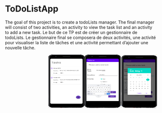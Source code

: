 # ToDoListApp
The goal of this project is to create a todoLists manager. The final manager will consist of two activities, an activity to view the task list and an activity to add a new task.
Le but de ce TP est de créer un gestionnaire de todoLists. Le gestionnaire final se composera de deux activités, une activité pour visualiser la liste de tâches et une activité permettant d’ajouter une nouvelle tâche.


<img src="https://github.com/Jiawen23/ToDoListApp/blob/main/1.png" align="right"
     alt="App by Jiawen ZHU" width="120" height="178">
   
<img src="https://github.com/Jiawen23/ToDoListApp/blob/main/2.png" align="right"
     alt="App by Jiawen ZHU" width="120" height="178">

<img src="https://github.com/Jiawen23/ToDoListApp/blob/main/3.png" align="right"
     alt="App by Jiawen ZHU" width="120" height="178">
